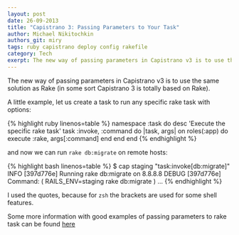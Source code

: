 ```yaml
---
layout: post
date: 26-09-2013
title: "Capistrano 3: Passing Parameters to Your Task"
author: Michael Nikitochkin
authors_git: miry
tags: ruby capistrano deploy config rakefile
category: Tech
exerpt: The new way of passing parameters in Capistrano v3 is to use the same solution as Rake (in some sort Capistrano 3 is totally based on Rake).
---
```


The new way of passing parameters in Capistrano v3 is to use the same solution as Rake (in some sort Capistrano 3 is  totally based on Rake).

A little example, let us create a task to run any specific rake task with options:

{% highlight ruby linenos=table %}
namespace :task do
  desc 'Execute the specific rake task'
  task :invoke, :command do |task, args|
    on roles(:app) do
      execute :rake, args[:command]
    end
  end
end
{% endhighlight %}

and now we can run `rake db:migrate` on remote hosts:

{% highlight bash linenos=table %}
$ cap staging "task:invoke[db:migrate]"
INFO [397d776e] Running rake db:migrate on 8.8.8.8
DEBUG [397d776e] Command: ( RAILS_ENV=staging rake db:migrate )
...
{% endhighlight %}

I used the quotes, because for `zsh` the brackets are used for some shell features.

Some more information with good examples of passing parameters to rake task can be found [here](http://viget.com/extend/protip-passing-parameters-to-your-rake-tasks)
